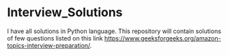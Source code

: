 # Interview_Solutions
I have all solutions in Python language.
This repository will contain solutions of few questions listed on this link https://www.geeksforgeeks.org/amazon-topics-interview-preparation/.
